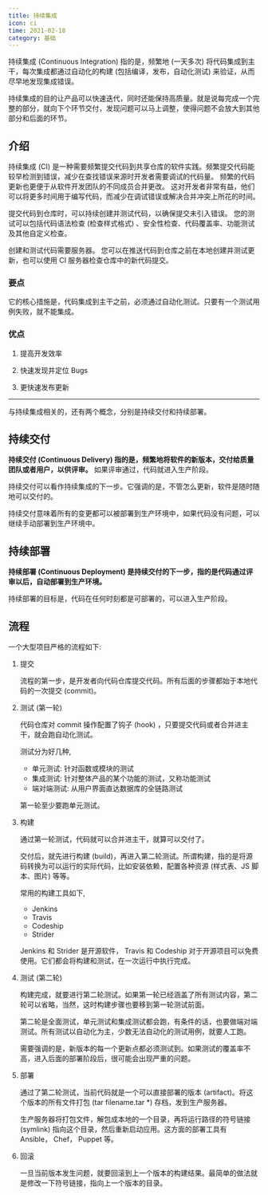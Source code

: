 ```yaml
---
title: 持续集成
icon: ci
time: 2021-02-18
category: 基础
---
```


持续集成 (Continuous Integration) 指的是，频繁地 (一天多次) 将代码集成到主干，每次集成都通过自动化的构建 (包括编译，发布，自动化测试) 来验证，从而尽早地发现集成错误。

持续集成的目的让产品可以快速迭代，同时还能保持高质量。就是说每完成一个完整的部分，就向下个环节交付，发现问题可以马上调整，使得问题不会放大到其他部分和后面的环节。

<!-- more -->

## 介绍

持续集成 (CI) 是一种需要频繁提交代码到共享仓库的软件实践。频繁提交代码能较早检测到错误，减少在查找错误来源时开发者需要调试的代码量。 频繁的代码更新也更便于从软件开发团队的不同成员合并更改。 这对开发者非常有益，他们可以将更多时间用于编写代码，而减少在调试错误或解决合并冲突上所花的时间。

提交代码到仓库时，可以持续创建并测试代码，以确保提交未引入错误。 您的测试可以包括代码语法检查 (检查样式格式) 、安全性检查、代码覆盖率、功能测试及其他自定义检查。

创建和测试代码需要服务器。 您可以在推送代码到仓库之前在本地创建并测试更新，也可以使用 CI 服务器检查仓库中的新代码提交。

### 要点

它的核心措施是，代码集成到主干之前，必须通过自动化测试。只要有一个测试用例失败，就不能集成。

### 优点

1. 提高开发效率

1. 快速发现并定位 Bugs

1. 更快速发布更新

---

与持续集成相关的，还有两个概念，分别是持续交付和持续部署。

## 持续交付

**持续交付 (Continuous Delivery) 指的是，频繁地将软件的新版本，交付给质量团队或者用户，以供评审。** 如果评审通过，代码就进入生产阶段。

持续交付可以看作持续集成的下一步。它强调的是，不管怎么更新，软件是随时随地可以交付的。

持续交付意味着所有的变更都可以被部署到生产环境中，如果代码没有问题，可以继续手动部署到生产环境中。

## 持续部署

**持续部署 (Continuous Deployment) 是持续交付的下一步，指的是代码通过评审以后，自动部署到生产环境。**

持续部署的目标是，代码在任何时刻都是可部署的，可以进入生产阶段。

## 流程

一个大型项目严格的流程如下:

1. 提交

   流程的第一步，是开发者向代码仓库提交代码。所有后面的步骤都始于本地代码的一次提交 (commit)。

1. 测试 (第一轮)

   代码仓库对 commit 操作配置了钩子 (hook) ，只要提交代码或者合并进主干，就会跑自动化测试。

   测试分为好几种,

   - 单元测试: 针对函数或模块的测试
   - 集成测试: 针对整体产品的某个功能的测试，又称功能测试
   - 端对端测试: 从用户界面直达数据库的全链路测试

   第一轮至少要跑单元测试。

1. 构建

   通过第一轮测试，代码就可以合并进主干，就算可以交付了。

   交付后，就先进行构建 (build)，再进入第二轮测试。所谓构建，指的是将源码转换为可以运行的实际代码，比如安装依赖，配置各种资源 (样式表、JS 脚本、图片) 等等。

   常用的构建工具如下,

   - Jenkins
   - Travis
   - Codeship
   - Strider

   Jenkins 和 Strider 是开源软件， Travis 和 Codeship 对于开源项目可以免费使用。它们都会将构建和测试，在一次运行中执行完成。

1. 测试 (第二轮)

   构建完成，就要进行第二轮测试。如果第一轮已经涵盖了所有测试内容，第二轮可以省略，当然，这时构建步骤也要移到第一轮测试前面。

   第二轮是全面测试，单元测试和集成测试都会跑，有条件的话，也要做端对端测试。所有测试以自动化为主，少数无法自动化的测试用例，就要人工跑。

   需要强调的是，新版本的每一个更新点都必须测试到。如果测试的覆盖率不高，进入后面的部署阶段后，很可能会出现严重的问题。

1. 部署

   通过了第二轮测试，当前代码就是一个可以直接部署的版本 (artifact)。将这个版本的所有文件打包 (tar filename.tar \*) 存档，发到生产服务器。

   生产服务器将打包文件，解包成本地的一个目录，再将运行路径的符号链接 (symlink) 指向这个目录，然后重新启动应用。这方面的部署工具有 Ansible， Chef， Puppet 等。

1. 回滚

   一旦当前版本发生问题，就要回滚到上一个版本的构建结果。最简单的做法就是修改一下符号链接，指向上一个版本的目录。
